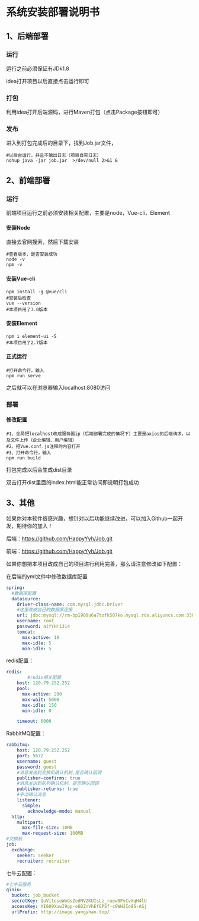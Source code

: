 # 系统安装部署说明书

## 1、后端部署

### 运行

运行之前必须保证有JDk1.8

idea打开项目以后直接点击运行即可

### 打包

利用idea打开后端源码，进行Maven打包（点击Package按钮即可）

### 发布

进入到打包完成后的目录下，找到Job.jar文件，

```shell
#以后台运行，并且不输出日志（项目自带日志）
nohup java -jar job.jar  >/dev/null 2>&1 &
```



## 2、前端部署

### 运行

前端项目运行之前必须安装相关配置，主要是node，Vue-cli，Element

#### 安装Node

直接去官网搜索，然后下载安装

```shell
#查看版本，是否安装成功
node -v 
npm -v 
```

#### 安装Vue-cli

```shell
npm install -g @vue/cli
#安装后检查
vue --version
#本项目用了3.0版本
```

#### 安装Element

```shell
npm i element-ui -S
#本项目用了2.7版本
```

#### 正式运行

```shell
#打开命令行，输入
npm run serve
```

之后就可以在浏览器输入localhost:8080访问

### 部署

#### 修改配置

```shell
#1、全局把localhost改成服务器ip（后端部署完成的情况下）主要是axios的后端请求，以及文件上传（企业编辑、用户编辑）
#2、把Vue.conf.js注释的内容打开
#3、打开命令行，输入
npm run build
```

打包完成以后会生成dist目录

双击打开dist里面的index.html能正常访问即说明打包成功

## 3、其他

如果你对本软件很感兴趣，想针对以后功能继续改进，可以加入Github一起开发，期待你的加入！

后端：https://github.com/HappyYyh/Job.git

前端：https://github.com/HappyYyh/Job.git

如果你想把本项目改成自己的项目进行利用完善，那么请注意修改如下配置：

在后端的yml文件中修改数据库配置

```yml
spring:
  #数据库配置
  datasource:
    driver-class-name: com.mysql.jdbc.Driver
    #这里改成自己的数据库连接
    url: jdbc:mysql://rm-bp1908u6a7tofk507ko.mysql.rds.aliyuncs.com:3306/db_job?useUnicode=true&allowMultiQueries=true&useSSL=false&characterEncoding=utf-8
    username: root
    password: aiYYH!1314
    tomcat:
      max-active: 10
      max-idle: 5
      min-idle: 5
```

redis配置：

```yml
redis:
		#redis相关配置
    host: 120.79.252.252
    pool:
      max-active: 200
      max-wait: 5000
      max-idle: 150
      min-idle: 0

    timeout: 6000
```

RabbitMQ配置：

```yml
rabbitmq:
    host: 120.79.252.252
    port: 5672
    username: guest
    password: guest
    #消息发送到交换机确认机制,是否确认回调
    publisher-confirms: true
    #消息发送到队列确认机制，是否确认回调
    publisher-returns: true
    #手动确认消息
    listener:
      simple:
        acknowledge-mode: manual
  http:
    multipart:
      max-file-size: 10MB
      max-request-size: 100MB
#交换机
job:
  exchange:
    seeker: seeker
    recruiter: recruiter
```

七牛云配置：

```yml
#七牛云服务
qiniu:
  bucket: job_bucket
  secretKey: QuVitoseWoGsZedMV2KUIsLz_ruew8PvCvXqH4lU
  accessKey: YI609XuwI9gp-o6DZnVhEfGPSf-cGWHJIo8S-ASj
  urlPrefix: http://image.yangyhao.top/
```



